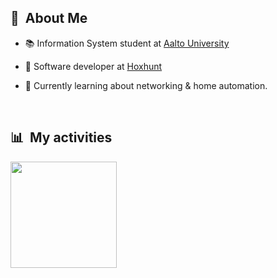 ## 🧭 &nbsp;About Me

<div>

- 📚 Information System student at <a href="https://aalto.fi">Aalto University</a>
- 🔭 Software developer at <a href="https://hoxhunt.com">Hoxhunt</a>
- 🌱 Currently learning about networking & home automation.

  <br>

</div>

## 📊 &nbsp;My activities

<div style="display: flex; flex-direction: row; font-size: 0;">
<a href="https://github.com/eemelioksanen">
    <img height=170 align="center" alt="eemelioksanen" src="https://github-readme-stats.vercel.app/api/top-langs/?username=eemelioksanen&theme=midnight-purple&layout=compact&bg_color=0D1117&hide_border=true&count_private=true" />
  </a>
</div>
